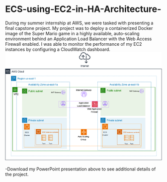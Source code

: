 # ECS-using-EC2-in-HA-Architecture-
During my summer internship at AWS, we were tasked with presenting a final capstone project. My project was to deploy a containerized Docker image of the Super Mario game in a highly available, auto-scaling environment behind an Application Load Balancer with the Web Access Firewall enabled. I was able to monitor the performance of my EC2 instances by configuring a CloudWatch dashboard. 
![Architecture](https://github.com/Tiana-C/ECS-using-EC2-in-HA-Architecture-/blob/main/ECS_Container_Capstone.drawio.png)
<br></br>
-Download my PowerPoint presentation above to see additional details of the project. 
